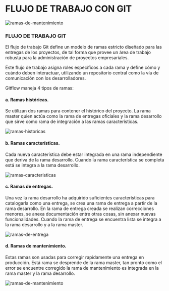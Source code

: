 # FLUJO DE TRABAJO CON GIT

![ramas-de-mantenimiento](https://etrivinos.files.wordpress.com/2016/01/ramas-de-mantenimiento.png)

### FLUJO DE TRABAJO GIT
El flujo de trabajo Git define un modelo de ramas estricto diseñado para las entregas de los proyectos, de tal forma que provee un área de trabajo robusta para la administración de proyectos empresariales.

Este flujo de trabajo asigna roles específicos a cada rama y define cómo y cuándo deben interactuar, utilizando un repositorio central como la vía de comunicación con los desarrolladores.

Gitflow maneja 4 tipos de ramas:

#### a. Ramas históricas.
Se utilizan dos ramas para contener el histórico del proyecto. La rama master quien actúa como la rama de entregas oficiales y la rama desarrollo que sirve como rama de integración a las ramas características.

![ramas-historicas](https://etrivinos.files.wordpress.com/2016/01/ramas-historicas.png)

#### b. Ramas características.
Cada nueva característica debe estar integrada en una rama independiente que deriva de la rama desarrollo. Cuando la rama característica se completa está se integra a la rama desarrollo.

![ramas-caracteristicas](https://etrivinos.files.wordpress.com/2016/01/ramas-caracteristicas.png)

#### c. Ramas de entregas.
Una vez la rama desarrollo ha adquirido suficientes características para catalogarla como una entrega, se crea una rama de entrega a partir de la rama desarrollo. En la rama de entrega creada se realizan correcciones menores, se anexa documentación entre otras cosas, sin anexar nuevas funcionalidades. Cuando la rama de entrega se encuentra lista se integra a la rama desarrollo y a la rama master.

![ramas-de-entrega](https://etrivinos.files.wordpress.com/2016/01/ramas-de-entrega.png)

#### d. Ramas de mantenimiento.
Estas ramas son usadas para corregir rapidamente una entrega en producción. Está rama se desprende de la rama master, tan pronto como el error se encuentre corregido la rama de mantenimiento es integrada en la rama master y la rama desarrollo.

![ramas-de-mantenimiento](https://etrivinos.files.wordpress.com/2016/01/ramas-de-mantenimiento.png)
